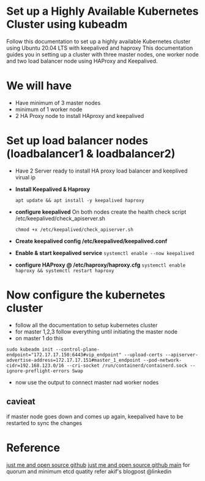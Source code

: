 # Set up a Highly Available Kubernetes Cluster using kubeadm
Follow this documentation to set up a highly available Kubernetes cluster using Ubuntu 20.04 LTS with keepalived and haproxy  This documentation guides you in setting up a cluster with three master nodes, one worker node and two load balancer node using HAProxy and Keepalived.
# We will have

 - Have minimum of 3 master nodes
 - minimum of 1 worker node
 - 2 HA Proxy node to install HAproxy and keepalived

# Set up load balancer nodes (loadbalancer1 & loadbalancer2)

 - Have 2 Server ready to install HA proxy load balancer and keeplived virual ip
 - **Install Keepalived & Haproxy**

    `apt update && apt install -y keepalived haproxy`

- **configure keepalived**
On both nodes create the health check script /etc/keepalived/check_apiserver.sh


	`chmod +x /etc/keepalived/check_apiserver.sh`

- **Create keepalived config /etc/keepalived/keepalived.conf**
- **Enable & start keepalived service**
`systemctl enable --now keepalived`
- **configure HAProxy @ /etc/haproxy/haproxy.cfg**
`systemctl enable haproxy && systemctl restart haproxy`

# Now configure the kubernetes cluster

- follow all the documentation to setup kubernetes cluster
- for master 1,2,3 follow everything until initiating the master node
- on master 1 do this

`sudo kubeadm init --control-plane-endpoint="172.17.17.150:6443#vip_endpoint" --upload-certs --apiserver-advertise-address=172.17.17.151#master_1_endpoint --pod-network-cidr=192.168.123.0/16 --cri-socket /run/containerd/containerd.sock --ignore-preflight-errors Swap`

- now use the output to connect master nad worker nodes

## cavieat
if master node goes down and comes up again, keepalived have to be restarted to sync the changes

# Reference

[just me and open source github](https://github.com/justmeandopensource/kubernetes/tree/master/kubeadm-ha-keepalived-haproxy/external-keepalived-haproxy)
[just me and open source github main](https://github.com/justmeandopensource/kubernetes/tree/master)
for quorum and minimum etcd quatity refer akif's blogpost @linkedin
